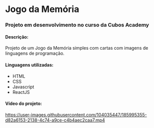 # Jogo da Memória

### Projeto em desenvolvimento no curso da Cubos Academy

#### Descrição:
Projeto de um Jogo da Memória simples com cartas com imagens de linguagens de programação.

#### Linguagens utilizadas:
- HTML
- CSS
- Javascript
- ReactJS

#### Vídeo do projeto:

https://user-images.githubusercontent.com/104035447/185995355-d82a6153-2138-4c74-a9ce-c4b4aec2caa7.mp4

